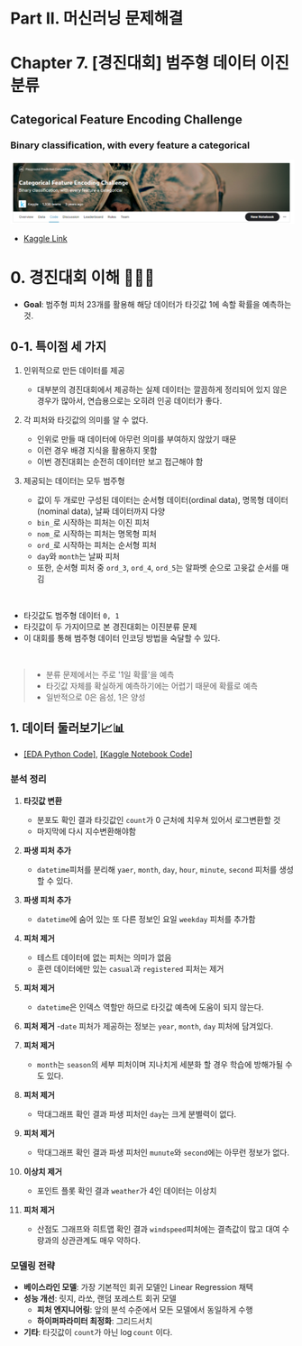 # **Part II. 머신러닝 문제해결**








# **Chapter 7. [경진대회] 범주형 데이터 이진분류**
## Categorical Feature Encoding Challenge
### Binary classification, with every feature a categorical

![img](./img/2-6-1.png)

- [Kaggle Link](https://www.kaggle.com/competitions/cat-in-the-dat)



# 0. 경진대회 이해 💁🏻‍♂️

- **Goal**: 범주형 피처 23개를 활용해 해당 데이터가 타깃값 1에 속할 확률을 예측하는 것.

## 0-1. 특이점 세 가지

1. 인위적으로 만든 데이터를 제공
    - 대부분의 경진대회에서 제공하는 실제 데이터는 깔끔하게 정리되어 있지 않은 경우가 많아서, 연습용으로는 오히려 인공 데이터가 좋다.
    


2. 각 피처와 타깃값의 의미를 알 수 없다.
    - 인위로 만들 때 데이터에 아무런 의미를 부여하지 않았기 때문
    - 이런 경우 배경 지식을 활용하지 못함
    - 이번 경진대회는 순전히 데이터만 보고 접근해야 함


3. 제공되는 데이터는 모두 범주형
    - 값이 두 개로만 구성된 데이터는 순서형 데이터(ordinal data), 명목형 데이터(nominal data), 날짜 데이터까지 다양
    - `bin_`로 시작하는 피처는 이진 피처
    - `nom_`로 시작하는 피처는 명목형 피처
    - `ord_`로 시작하는 피처는 순서형 피처
    - `day`와 `month`는 날짜 피처
    - 또한, 순서형 피처 중 `ord_3`, `ord_4`, `ord_5`는 알파벳 순으로 고윳값 순서를 매김




</br>

- 타깃값도 범주형 데이터 `0, 1`
- 타깃값이 두 가지이므로 본 경진대회는 이진분류 문제
- 이 대회를 통해 범주형 데이터 인코딩 방법을 숙달할 수 있다.


</br>

> - 분류 문제에서는 주로 '1일 확률'을 예측 
> - 타깃값 자체를 확실하게 예측하기에는 어렵기 때문에 확률로 예측
> - 일반적으로 0은 음성, 1은 양성











    





    
## 1. 데이터 둘러보기📈📊
- [[EDA Python Code]](https://github.com/park4264/Study-with-Kaggle/blob/main/Kaggle_1/2-6.%20%5B%EA%B2%BD%EC%A7%84%EB%8C%80%ED%9A%8C%5D%20%EC%9E%90%EC%A0%84%EA%B1%B0%20%EB%8C%80%EC%97%AC%20%EC%88%98%EC%9A%94%20%EC%98%88%EC%B8%A1%2C%20Bike%20Sharing%20Demand/EDA.ipynb), [[Kaggle Notebook Code]](https://www.kaggle.com/code/park4264/bike-prediction-eda)

### 분석 정리

1. **타깃값 변환**
    - 분포도 확인 결과 타깃값인 `count`가 0 근처에 치우쳐 있어서 로그변환할 것
    - 마지막에 다시 지수변환해야함
2. **파생 피처 추가**
    - `datetime`피처를 분리해 `yaer`, `month`, `day`, `hour`, `minute`, `second` 피처를 생성할 수 있다.

3. **파생 피처 추가**
    - `datetime`에 숨어 있는 또 다른 정보인 요일 `weekday` 피처를 추가함

4. **피처 제거**
    - 테스트 데이터에 없는 피처는 의미가 없음
    - 훈련 데이터에만 있는 `casual`과 `registered` 피처는 제거

5. **피처 제거**
    - `datetime`은 인덱스 역할만 하므로 타깃값 예측에 도움이 되지 않는다.

6. **피처 제거**
    -`date` 피처가 제공하는 정보는 `year`, `month`, `day` 피처에 담겨있다.

7. **피처 제거**
    - `month`는 `season`의 세부 피처이며 지나치게 세분화 할 경우 학습에 방해가될 수도 있다. 

8. **피처 제거**
    - 막대그래프 확인 결과 파생 피처인 `day`는 크게 분별력이 없다.

9. **피처 제거**
    - 막대그래프 확인 결과 파생 피처인 `munute`와 `second`에는 아무런 정보가 없다.

10. **이상치 제거**
    - 포인트 플롯 확인 결과 `weather`가 4인 데이터는 이상치

11. **피처 제거**
    - 산점도 그래프와 히트맵 확인 결과 `windspeed`피처에는 결측값이 많고 대여 수량과의 상관관계도 매우 약하다.




### 모델링 전략
- **베이스라인 모델**: 가장 기본적인 회귀 모델인 Linear Regression 채택
- **성능 개선**: 릿지, 라쏘, 랜덤 포레스트 회귀 모델
    - **피처 엔지니어링**: 앞의 분석 수준에서 모든 모델에서 동일하게 수행
    - **하이퍼파라미터 최정화**: 그리드서치
- **기타**: 타깃값이 `count`가 아닌 $\log$`count` 이다.

